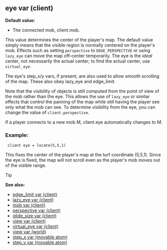 ## eye var (client)

**Default value:**
+   The connected mob, client.mob.


This value determines the center of the player\'s map. The
default value simply means that the visible region is normally centered
on the player\'s mob. Effects such as setting `perspective` to
`EDGE_PERSPECTIVE` or using `lazy_eye` can move the map off-center
temporarily. The eye is the *ideal* center, not necessarily the actual
center; to find the actual center, use `virtual_eye`. 

The
eye\'s step_x/y vars, if present, are also used to allow smooth
scrolling of the map. These also obey lazy_eye and edge_limit.


Note that the visibility of objects is still computed from the
point of view of the mob rather than the eye. This allows the use of
`lazy_eye` or similar effects that control the panning of the map while
still having the player see only what the mob can see. To determine
visibility from the eye, you can change the value of
`client.perspective`. 

If a player connects to a new mob M,
client.eye automatically changes to M.
### Example:

``` dm
 client eye = locate(5,5,1) 
```
 

This fixes
the center of the player\'s map at the turf coordinate (5,5,1). Since
the eye is fixed, the map will not scroll even as the player\'s mob
moves out of the visible range.

> [!TIP] 
> **See also:**
> +   [edge_limit var (client)](/ref/client/var/edge_limit.md) 
> +   [lazy_eye var (client)](/ref/client/var/lazy_eye.md) 
> +   [mob var (client)](/ref/client/var/mob.md) 
> +   [perspective var (client)](/ref/client/var/perspective.md) 
> +   [glide_size var (client)](/ref/client/var/glide_size.md) 
> +   [view var (client)](/ref/client/var/view.md) 
> +   [virtual_eye var (client)](/ref/client/var/virtual_eye.md) 
> +   [view var (world)](/ref/world/var/view.md) 
> +   [step_x var (movable atom)](/ref/atom/movable/var/step_x.md) 
> +   [step_y var (movable atom)](/ref/atom/movable/var/step_y.md) <!-- -->